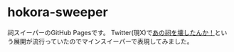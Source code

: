 # hokora-sweeper

祠スイーパーのGitHub Pagesです。
Twitter(現X)で[あの祠を壊したんか！](https://x.com/search?q=%E7%A5%A0&src=typed_query)という展開が流行っていたのでマインスイーパーで表現してみました。

